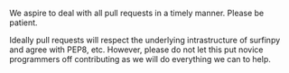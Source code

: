 We aspire to deal with all pull requests in a timely manner. Please be patient.

Ideally pull requests will respect the underlying intrastructure of surfinpy and agree with PEP8, etc. However, please do not let this put novice programmers off contributing as we will do everything we can to help.